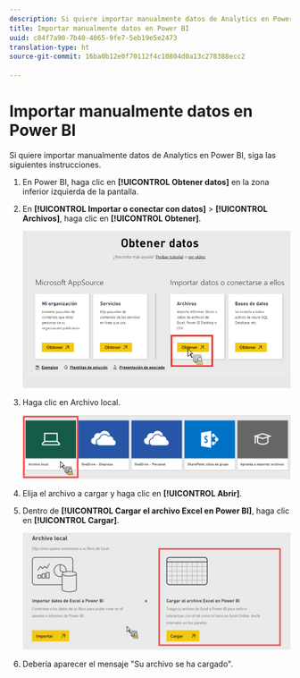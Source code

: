 ```yaml
---
description: Si quiere importar manualmente datos de Analytics en Power BI, siga las siguientes instrucciones.
title: Importar manualmente datos en Power BI
uuid: c84f7a90-7b40-4065-9fe7-5eb19e5e2473
translation-type: ht
source-git-commit: 16ba0b12e0f70112f4c10804d0a13c278388ecc2

---
```



# Importar manualmente datos en Power BI

Si quiere importar manualmente datos de Analytics en Power BI, siga las siguientes instrucciones.

1. En Power BI, haga clic en **[!UICONTROL Obtener datos]** en la zona inferior izquierda de la pantalla.
1. En **[!UICONTROL Importar o conectar con datos]** > **[!UICONTROL Archivos]**, haga clic en **[!UICONTROL Obtener]**.

   ![](assets/get-data.png)

1. Haga clic en Archivo local.

   ![](assets/local-file.png)

1. Elija el archivo a cargar y haga clic en **[!UICONTROL Abrir]**.
1. Dentro de **[!UICONTROL Cargar el archivo Excel en Power BI]**, haga clic en **[!UICONTROL Cargar]**.

   ![](assets/upload-excel-file.png)

1. Debería aparecer el mensaje &quot;Su archivo se ha cargado&quot;.

